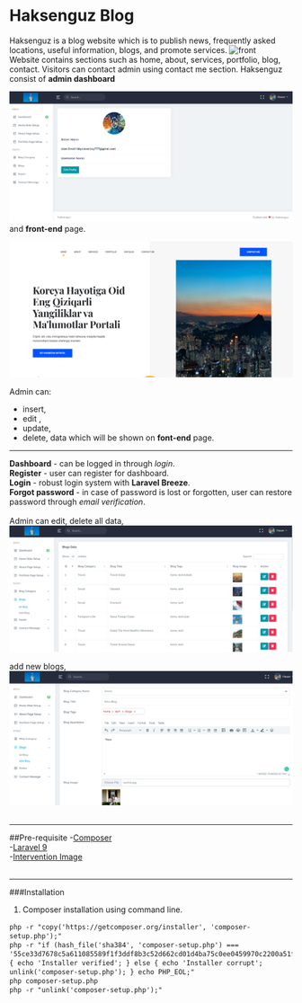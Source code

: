 # Haksenguz Blog

Haksenguz is a blog website which is to publish news, frequently asked locations, useful information, blogs, and promote services. ![front](public/-end.png)<br/> Website contains sections such as home, about, services, portfolio, blog, contact. Visitors can contact admin using contact me section. Haksenguz consist of **admin dashboard**

![dashboard](dashboard.png)
 and  **front-end** page. 

![front](front-end.png)

Admin can:
 - insert,
- edit ,
 - update,
- delete,
 data which will be shown on **font-end** page.<br/>
---
**Dashboard** - can be logged in through *login*.<br/>
**Register** - user can register for dashboard.<br/>
**Login** - robust login system with __Laravel Breeze__.<br/>
**Forgot password** - in case of password is lost or forgotten, user can restore password through *email verification*. <br/><br/>
Admin can edit, delete all data,<br>
![dashboard](blog.png)<br/>

add new blogs,
![dashboard](add_blog.png)<br/><br/>

---

##Pre-requisite
-[Composer](https://getcomposer.org/download/)<br/>
-[Laravel 9](https://laravel.com/docs/9.x/starter-kits)<br/>
-[Intervention Image](https://image.intervention.io/v2)<br/><br/>

---
###Installation<br/>
1. Composer installation using command line.<br/>
```
php -r "copy('https://getcomposer.org/installer', 'composer-setup.php');"
php -r "if (hash_file('sha384', 'composer-setup.php') === '55ce33d7678c5a611085589f1f3ddf8b3c52d662cd01d4ba75c0ee0459970c2200a51f492d557530c71c15d8dba01eae') { echo 'Installer verified'; } else { echo 'Installer corrupt'; unlink('composer-setup.php'); } echo PHP_EOL;"
php composer-setup.php
php -r "unlink('composer-setup.php');"
```
